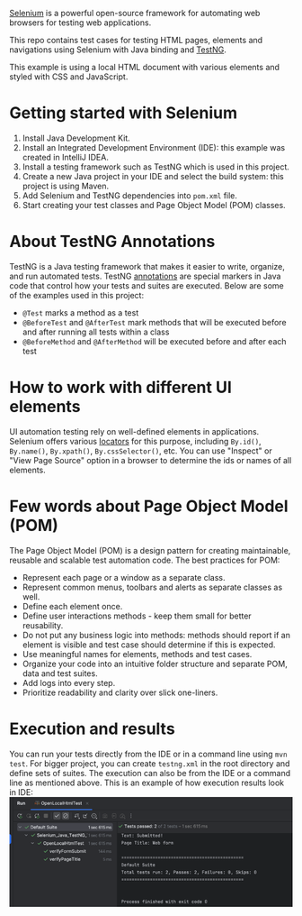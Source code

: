 [Selenium](https://www.selenium.dev/) is a powerful open-source framework for automating web browsers for testing web applications.

This repo contains test cases for testing HTML pages, elements and navigations using Selenium with Java binding and [TestNG](https://testng.org/).

This example is using a local HTML document with various elements and styled with CSS and JavaScript.


# Getting started with Selenium
1. Install Java Development Kit.
2. Install an Integrated Development Environment (IDE): this example was created in IntelliJ IDEA.
3. Install a testing framework such as TestNG which is used in this project.
4. Create a new Java project in your IDE and select the build system: this project is using Maven.
5. Add Selenium and TestNG dependencies into `pom.xml` file.
6. Start creating your test classes and Page Object Model (POM) classes.


# About TestNG Annotations
TestNG is a Java testing framework that makes it easier to write, organize, and run automated tests.
TestNG [annotations](https://testng.org/annotations.html) are special markers in Java code that control how your tests and suites are executed. Below are some 
of the examples used in this project:
- `@Test` marks a method as a test
- `@BeforeTest` and `@AfterTest` mark methods that will be executed before and after running all tests within a class
- `@BeforeMethod` and `@AfterMethod` will be executed before and after each test


# How to work with different UI elements
UI automation testing rely on well-defined elements in applications. Selenium offers various [locators](https://www.selenium.dev/documentation/webdriver/elements/) for this purpose, 
including `By.id()`, `By.name()`, `By.xpath()`, `By.cssSelector()`, etc. 
You can use "Inspect" or "View Page Source" option in a browser to determine the ids or names of all elements. 

# Few words about Page Object Model (POM)
The Page Object Model (POM) is a design pattern for creating maintainable, reusable and scalable test automation code.
The best practices for POM:
- Represent each page or a window as a separate class.
- Represent common menus, toolbars and alerts as separate classes as well.
- Define each element once.
- Define user interactions methods - keep them small for better reusability.
- Do not put any business logic into methods: methods should report if an element is visible and test case should determine if this is expected.
- Use meaningful names for elements, methods and test cases.
- Organize your code into an intuitive folder structure and separate POM, data and test suites.
- Add logs into every step.
- Prioritize readability and clarity over slick one-liners.


# Execution and results
You can run your tests directly from the IDE or in a command line using `mvn test`.
For bigger project, you can create `testng.xml` in the root directory and define sets of suites. The execution can also be from the IDE or a command line as mentioned above.
This is an example of how execution results look in IDE:
![img.png](img.png)
